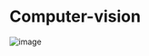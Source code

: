 # Computer-vision

![image](https://user-images.githubusercontent.com/93687603/140234785-c8cd779e-333e-4d8a-965b-bab904db2fc2.png)
